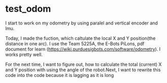 # test_odom


 I start to work on my odometry by using paralel and vertical encoder and Imu. 



Today, I made the fuction, which caltulate the local X and Y position(the distance in one arc). I use the Team 5225A, the E-Bots PiLons, pdf document for learn (https://wiki.purduesigbots.com/software/odometry). I works pretty well.



For the next time, I want to figure out, how to calculate the total (current) X and Y position with using the angle of the robot.Next, I want to rewrite this code into the code because it is lagging as it is long



